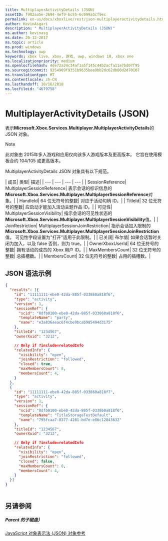 ```yaml
---
title: MultiplayerActivityDetails (JSON)
assetID: f982aa5e-2694-4ef9-bc55-6c099a3cf9ec
permalink: en-us/docs/xboxlive/rest/json-multiplayeractivitydetails.html
author: KevinAsgari
description: " MultiplayerActivityDetails (JSON)"
ms.author: kevinasg
ms.date: 20-12-2017
ms.topic: article
ms.prod: windows
ms.technology: uwp
keywords: xbox live, xbox, 游戏, uwp, windows 10, xbox one
ms.localizationpriority: medium
ms.openlocfilehash: 4de72a24c34af1a5f145c44b2acfa11a7bd07f95
ms.sourcegitcommit: 9354909f9351b9635bee9bb2dc62db60d2d70107
ms.translationtype: MT
ms.contentlocale: zh-CN
ms.lasthandoff: 10/16/2018
ms.locfileid: "4679758"
---
```

# <a name="multiplayeractivitydetails-json"></a>MultiplayerActivityDetails (JSON)
表示**Microsoft.Xbox.Services.Multiplayer.MultiplayerActivityDetails**的 JSON 对象。 

> [!NOTE] 
> 此对象由 2015年多人游戏和应用仅向该多人游戏版本及更高版本。 它旨在使用模板合约 104/105 或更高版本。  

 
<a id="ID4ES"></a>

  
 
MultiplayerActivityDetails JSON 对象具有以下规范。
 
| 成员| 类型| 描述| 
| --- | --- | --- | --- | 
| SessionReference| MultiplayerSessionReference| 表示会话的标识信息的<b>Microsoft.Xbox.Services.Multiplayer.MultiplayerSessionReference</b>对象。| 
| HandleId| 64 位无符号的整数| 对应于活动句柄 ID。| 
| TitleId| 32 位无符号的整数| 应启动才能加入活动主题作品 ID。| 
| 可见性| MultiplayerSessionVisibility| 指示会话的可见性状态的<b>Microsoft.Xbox.Services.Multiplayer.MultiplayerSessionVisibility</b>值。| 
| JoinRestriction| MultiplayerSessionJoinRestriction| 指示会话加入限制的<b>Microsoft.Xbox.Services.Multiplayer.MultiplayerSessionJoinRestriction</b>值。 可见性字段设置为"打开"适用于此限制。| 
| 已关闭| 布尔值| 如果会话暂时关闭为加入，以及 false 否则，则为 true。| 
| OwnerXboxUserId| 64 位无符号的整数| 拥有活动的成员的 Xbox 用户 ID。| 
| MaxMembersCount| 32 位无符号的整数| 总插槽数。| 
| MembersCount| 32 位无符号的整数| 占用的插槽数。| 
  
<a id="ID4E3D"></a>

 
## <a name="sample-json-syntax"></a>JSON 语法示例
 

```json
{
  "results": [{
    "id": "11111111-ebe0-42da-885f-033860a818f6",
    "type": "activity",
    "version": 1,
    "sessionRef": {
      "scid": "8dfb0100-ebe0-42da-885f-033860a818f6",
      "templateName": "party",
      "name": "e3a836aeac6f4cbe9bcab985494d3175"
    },
    "titleId": "1234567",
    "ownerXuid": "3212",

    // Only if ?include=relatedInfo
    "relatedInfo": {
      "visibility": "open",
      "joinRestriction": "followed",
      "closed": true,
      "maxMembersCount": 8,
      "membersCount": 4,
    }
  },
  {
    "id": "11111111-ebe0-42da-885f-033860a818f7",
    "type": "activity",
    "version": 1,
    "sessionRef": {
      "scid": "8dfb0100-ebe0-42da-885f-033860a818f6",
      "templateName": "TitleStorageTestDefault",
      "name": "795fcaa7-8377-4281-bd7e-e86c12843632"
    },
    "titleId": "1234567",
    "ownerXuid": "3212",

    // Only if ?include=relatedInfo
    "relatedInfo": {
      "visibility": "open",
      "joinRestriction": "followed",
      "closed": false,
      "maxMembersCount": 8,
      "membersCount": 4,
    }
  }]
}
    
```

  
<a id="ID4EFE"></a>

 
## <a name="see-also"></a>另请参阅
 
<a id="ID4EHE"></a>

 
##### <a name="parent"></a>Parent 的子磁盘） 

[JavaScript 对象表示法 (JSON) 对象参考](atoc-xboxlivews-reference-json.md)

   